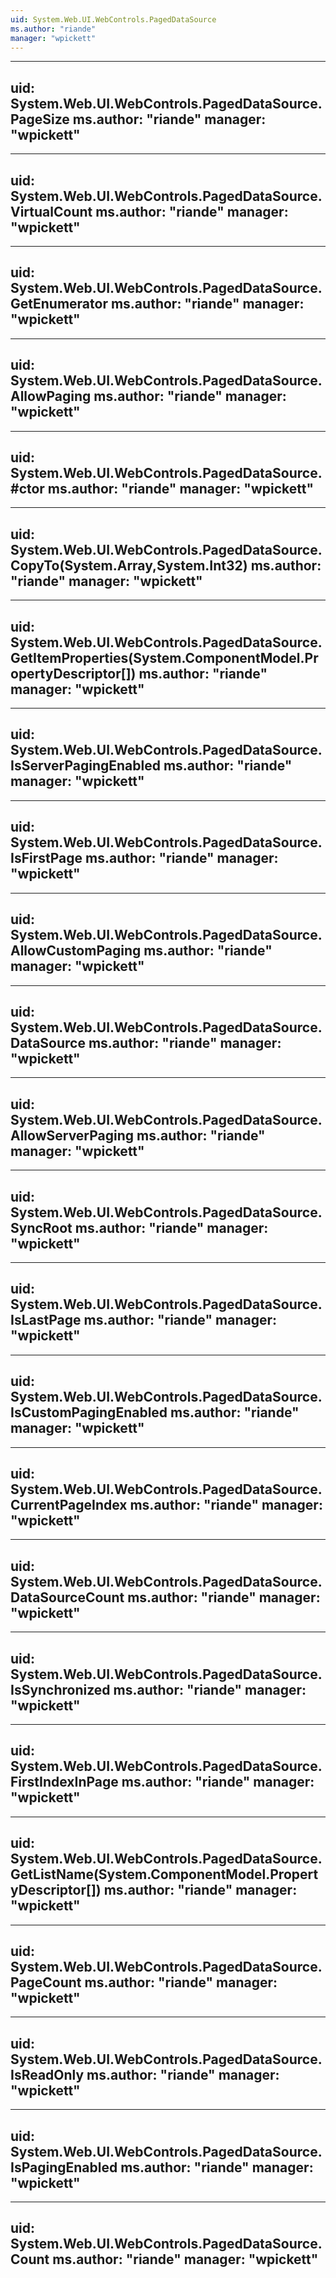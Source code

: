 ```yaml
---
uid: System.Web.UI.WebControls.PagedDataSource
ms.author: "riande"
manager: "wpickett"
---
```


---
uid: System.Web.UI.WebControls.PagedDataSource.PageSize
ms.author: "riande"
manager: "wpickett"
---

---
uid: System.Web.UI.WebControls.PagedDataSource.VirtualCount
ms.author: "riande"
manager: "wpickett"
---

---
uid: System.Web.UI.WebControls.PagedDataSource.GetEnumerator
ms.author: "riande"
manager: "wpickett"
---

---
uid: System.Web.UI.WebControls.PagedDataSource.AllowPaging
ms.author: "riande"
manager: "wpickett"
---

---
uid: System.Web.UI.WebControls.PagedDataSource.#ctor
ms.author: "riande"
manager: "wpickett"
---

---
uid: System.Web.UI.WebControls.PagedDataSource.CopyTo(System.Array,System.Int32)
ms.author: "riande"
manager: "wpickett"
---

---
uid: System.Web.UI.WebControls.PagedDataSource.GetItemProperties(System.ComponentModel.PropertyDescriptor[])
ms.author: "riande"
manager: "wpickett"
---

---
uid: System.Web.UI.WebControls.PagedDataSource.IsServerPagingEnabled
ms.author: "riande"
manager: "wpickett"
---

---
uid: System.Web.UI.WebControls.PagedDataSource.IsFirstPage
ms.author: "riande"
manager: "wpickett"
---

---
uid: System.Web.UI.WebControls.PagedDataSource.AllowCustomPaging
ms.author: "riande"
manager: "wpickett"
---

---
uid: System.Web.UI.WebControls.PagedDataSource.DataSource
ms.author: "riande"
manager: "wpickett"
---

---
uid: System.Web.UI.WebControls.PagedDataSource.AllowServerPaging
ms.author: "riande"
manager: "wpickett"
---

---
uid: System.Web.UI.WebControls.PagedDataSource.SyncRoot
ms.author: "riande"
manager: "wpickett"
---

---
uid: System.Web.UI.WebControls.PagedDataSource.IsLastPage
ms.author: "riande"
manager: "wpickett"
---

---
uid: System.Web.UI.WebControls.PagedDataSource.IsCustomPagingEnabled
ms.author: "riande"
manager: "wpickett"
---

---
uid: System.Web.UI.WebControls.PagedDataSource.CurrentPageIndex
ms.author: "riande"
manager: "wpickett"
---

---
uid: System.Web.UI.WebControls.PagedDataSource.DataSourceCount
ms.author: "riande"
manager: "wpickett"
---

---
uid: System.Web.UI.WebControls.PagedDataSource.IsSynchronized
ms.author: "riande"
manager: "wpickett"
---

---
uid: System.Web.UI.WebControls.PagedDataSource.FirstIndexInPage
ms.author: "riande"
manager: "wpickett"
---

---
uid: System.Web.UI.WebControls.PagedDataSource.GetListName(System.ComponentModel.PropertyDescriptor[])
ms.author: "riande"
manager: "wpickett"
---

---
uid: System.Web.UI.WebControls.PagedDataSource.PageCount
ms.author: "riande"
manager: "wpickett"
---

---
uid: System.Web.UI.WebControls.PagedDataSource.IsReadOnly
ms.author: "riande"
manager: "wpickett"
---

---
uid: System.Web.UI.WebControls.PagedDataSource.IsPagingEnabled
ms.author: "riande"
manager: "wpickett"
---

---
uid: System.Web.UI.WebControls.PagedDataSource.Count
ms.author: "riande"
manager: "wpickett"
---
